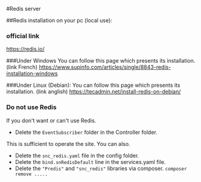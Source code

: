 #Redis server

##Redis installation on your pc (local use):

### official link 
https://redis.io/

###Under Windows
You can follow this page which presents its installation. (link French) 
https://www.supinfo.com/articles/single/8843-redis-installation-windows

###Under Linux (Debian):
You can follow this page which presents its installation. (link anglish)
https://tecadmin.net/install-redis-on-debian/

### Do not use Redis

If you don't want or can't use Redis.

- Delete the `EventSubscriber` folder in the Controller folder.

This is sufficient to operate the site. You can also.

- Delete the `snc_redis.yaml` file in the config folder.
- Delete the `bind.snRedisDefault` line in the services.yaml file.
- Delete the `"Predis"` and `"snc_redis"` libraries via composer. `composer remove .....`